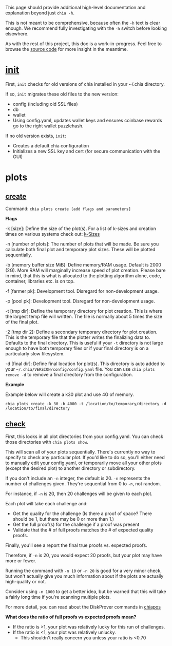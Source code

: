 This page should provide additional high-level documentation and explanation beyond just `chia -h`.

This is not meant to be comprehensive, because often the `-h` text is clear enough. We recommend fully investigating with the `-h` switch before looking elsewhere.

As with the rest of this project, this doc is a work-in-progress. Feel free to browse the [source code](https://github.com/Chia-Network/chia-blockchain/tree/master/src/cmds) for more insight in the meantime.

# [init](https://github.com/Chia-Network/chia-blockchain/blob/master/src/cmds/init.py)

First, `init` checks for old versions of chia installed in your ~/.chia directory.

If so, `init` migrates these old files to the new version:
* config (including old SSL files)
* db
* wallet
* Using config.yaml, updates wallet keys and ensures coinbase rewards go to the right wallet puzzlehash.

If no old version exists, `init`:
* Creates a default chia configuration
* Initializes a new SSL key and cert (for secure communication with the GUI)

# plots

## [create](https://github.com/Chia-Network/chia-blockchain/blob/master/src/plotting/create_plots.py)

Command: `chia plots create [add flags and parameters]`

**Flags**

-k [size]: Define the size of the plot(s). For a list of k-sizes and creation times on various systems check out: [k-Sizes](https://github.com/Chia-Network/chia-blockchain/wiki/k-sizes)

-n [number of plots]: The number of plots that will be made. Be sure you calculate both final plot and temporary plot sizes. These will be plotted sequentially.

-b [memory buffer size MiB]: Define memory/RAM usage. Default is 2000 (2G). More RAM will marginally increase speed of plot creation. Please bare in mind, that this is what is allocated to the plotting algorithm alone, code, container, libraries etc. is on top.

-f [farmer pk]: Development tool. Disregard for non-development usage.

-p [pool pk]: Development tool. Disregard for non-development usage.

-t [tmp dir]: Define the temporary directory for plot creation. This is where the largest temp file will written. The file is normally about 5 times the size of the final plot.

-2 [tmp dir 2]: Define a secondary temporary directory for plot creation. This is the temporary file that the plotter writes the finalizing data to. Defaults to the final directory. This is useful if your `-t` directory is not large enough to have both temporary files or if your final directory is on a particularly slow filesystem.

-d [final dir]: Define final location for plot(s). This directory is auto added to your `~/.chia/VERSION/config/config.yaml` file. You can use `chia plots remove -d` to remove a final directory from the configuration.

**Example**

Example below will create a k30 plot and use 4G of memory.

`chia plots create -k 30 -b 4000 -t /location/to/temporary/directory -d /location/to/final/directory`

## [check](https://github.com/Chia-Network/chia-blockchain/blob/master/src/plotting/check_plots.py)

First, this looks in all plot directories from your config.yaml. You can check those directories with `chia plots show`.

This will scan all of your plots sequentially. There's currently no way to specify to check any particular plot. If you'd like to do so, you'll either need to manually edit your config.yaml, or temporarily move all your other plots (except the desired plot) to another directory or subdirectory.

If you don't include an `-n` integer, the default is 20. `-n` represents the number of challenges given. They're sequential from 0 to `-n`, not random.

For instance, if `-n` is 20, then 20 challenges will be given to each plot.

Each plot will take each challenge and:
* Get the quality for the challenge (Is there a proof of space? There should be 1, but there may be 0 or more than 1.)
* Get the full proof(s) for the challenge if a proof was present
* Validate that the # of full proofs matches the # of expected quality proofs.

Finally, you'll see a report the final true proofs vs. expected proofs.

Therefore, if `-n` is 20, you would expect 20 proofs, but your plot may have more or fewer.

Running the command with `-n 10` or `-n 20` is good for a very minor check, but won't actually give you much information about if the plots are actually high-quality or not.

Consider using `-n 1000` to get a better idea, but be warned that this will take a fairly long time if you're scanning multiple plots.

For more detail, you can read about the DiskProver commands in [chiapos](https://github.com/Chia-Network/chiapos/blob/master/src/prover_disk.hpp)

**What does the ratio of full proofs vs expected proofs mean?**
* If the ratio is >1, your plot was relatively lucky for this run of challenges.
* If the ratio is <1, your plot was relatively unlucky.
    * This shouldn't really concern you unless your ratio is <0.70